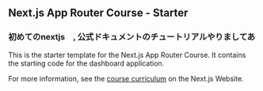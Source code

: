 ## Next.js App Router Course - Starter

### 初めてのnextjs　, 公式ドキュメントのチュートリアルやりましてあ

This is the starter template for the Next.js App Router Course. It contains the starting code for the dashboard application.

For more information, see the [course curriculum](https://nextjs.org/learn) on the Next.js Website.
